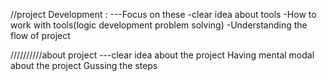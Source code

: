 //project Development :
---Focus on these
-clear idea about tools
-How to work with tools(logic development problem solving)
-Understanding the flow of project

//////////about project
---clear idea about the project Having mental modal about the project
Gussing the steps
